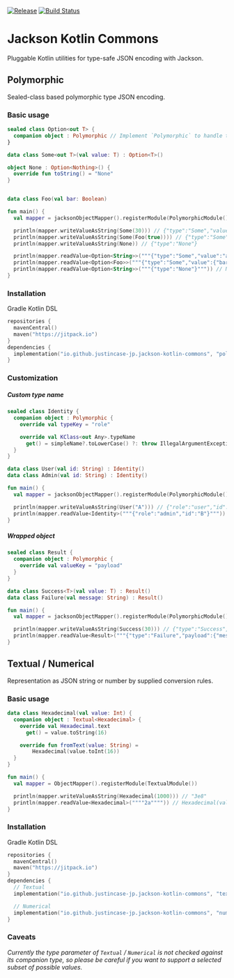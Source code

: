 [![Release](https://jitpack.io/v/io.github.justincase-jp/jackson-kotlin-commons.svg)](
  https://jitpack.io/#io.github.justincase-jp/jackson-kotlin-commons
)
[![Build Status](https://circleci.com/gh/justincase-jp/Jackson-Kotlin-Commons/tree/master.svg?style=shield)](
  https://circleci.com/gh/justincase-jp/Jackson-Kotlin-Commons
)

Jackson Kotlin Commons
===
Pluggable Kotlin utilities for type-safe JSON encoding with Jackson.

## Polymorphic
Sealed-class based polymorphic type JSON encoding.

### Basic usage

```kotlin
sealed class Option<out T> {
  companion object : Polymorphic // Implement `Polymorphic` to handle this as a polymorphic type
}

data class Some<out T>(val value: T) : Option<T>()

object None : Option<Nothing>() {
  override fun toString() = "None"
}


data class Foo(val bar: Boolean)

fun main() {
  val mapper = jacksonObjectMapper().registerModule(PolymorphicModule())

  println(mapper.writeValueAsString(Some(30))) // {"type":"Some","value":30}
  println(mapper.writeValueAsString(Some(Foo(true)))) // {"type":"Some","value":{"bar":true}}
  println(mapper.writeValueAsString(None)) // {"type":"None"}

  println(mapper.readValue<Option<String>>("""{"type":"Some","value":"abc"}""")) // Some(value=abc)
  println(mapper.readValue<Option<Foo>>("""{"type":"Some","value":{"bar":true}}""")) // Some(value=Foo(bar=true))
  println(mapper.readValue<Option<String>>("""{"type":"None"}""")) // None
}
```

### Installation

Gradle Kotlin DSL

```kotlin
repositories {
  mavenCentral()
  maven("https://jitpack.io")
}
dependencies {
  implementation("io.github.justincase-jp.jackson-kotlin-commons", "polymorphic", VERSION)
}
```

### Customization

##### Custom type name

```kotlin
sealed class Identity {
  companion object : Polymorphic {
    override val typeKey = "role"

    override val KClass<out Any>.typeName
      get() = simpleName?.toLowerCase() ?: throw IllegalArgumentException(toString())
  }
}

data class User(val id: String) : Identity()
data class Admin(val id: String) : Identity()

fun main() {
  val mapper = jacksonObjectMapper().registerModule(PolymorphicModule())

  println(mapper.writeValueAsString(User("A"))) // {"role":"user","id":"A"}
  println(mapper.readValue<Identity>("""{"role":"admin","id":"B"}""")) // Admin(id=B)
}
```

##### Wrapped object

```kotlin
sealed class Result {
  companion object : Polymorphic {
    override val valueKey = "payload"
  }
}

data class Success<T>(val value: T) : Result()
data class Failure(val message: String) : Result()

fun main() {
  val mapper = jacksonObjectMapper().registerModule(PolymorphicModule())

  println(mapper.writeValueAsString(Success(30))) // {"type":"Success","payload":{"value":30}}
  println(mapper.readValue<Result>("""{"type":"Failure","payload":{"message":"Unknown"}}""")) // Failure(message=Unknown)
}
```

## Textual / Numerical
Representation as JSON string or number by supplied conversion rules.

### Basic usage

```kotlin
data class Hexadecimal(val value: Int) {
  companion object : Textual<Hexadecimal> {
    override val Hexadecimal.text
      get() = value.toString(16)

    override fun fromText(value: String) =
        Hexadecimal(value.toInt(16))
  }
}

fun main() {
  val mapper = ObjectMapper().registerModule(TextualModule())

  println(mapper.writeValueAsString(Hexadecimal(1000))) // "3e8"
  println(mapper.readValue<Hexadecimal>(""""2a"""")) // Hexadecimal(value=42)
}
```

### Installation

Gradle Kotlin DSL

```kotlin
repositories {
  mavenCentral()
  maven("https://jitpack.io")
}
dependencies {
  // Textual
  implementation("io.github.justincase-jp.jackson-kotlin-commons", "textual", VERSION)

  // Numerical
  implementation("io.github.justincase-jp.jackson-kotlin-commons", "numerical", VERSION)
}
```

### Caveats

*Currently the type parameter of `Textual` / `Numerical` is not checked against its companion type,
so please be careful if you want to support a selected subset of possible values.*
